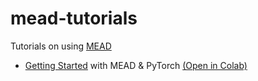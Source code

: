 # mead-tutorials
Tutorials on using [MEAD](https://github.com/dpressel/mead-baseline)


- [Getting Started](mead_1_pytorch.ipynb) with MEAD & PyTorch [(Open in Colab)](https://colab.research.google.com/github/dpressel/mead-tutorials/blob/master/mead_1_pytorch.ipynb)

